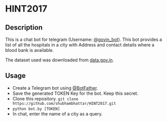 # HINT2017

## Description
This is a chat bot for telegram (Username: [@govin_bot](https://t.me/govin_bot)). This bot provides a list of all the hospitals in a city with Address and contact details where a blood bank is available.

The dataset used was downloaded from [data.gov.in](https://data.gov.in).

## Usage

- Create a Telegram bot using [@BotFather](https://t.me/BotFather).
- Save the generated TOKEN Key for the bot. Keep this secret.
- Clone this repository. `git clone https://github.com/shubhambhattar/HINT2017.git`
- `python bot.by [TOKEN]`
- In chat, enter the name of a city as a query.
